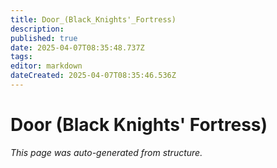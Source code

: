 ```yaml
---
title: Door_(Black_Knights'_Fortress)
description: 
published: true
date: 2025-04-07T08:35:48.737Z
tags: 
editor: markdown
dateCreated: 2025-04-07T08:35:46.536Z
---
```


# Door (Black Knights' Fortress)

*This page was auto-generated from structure.*